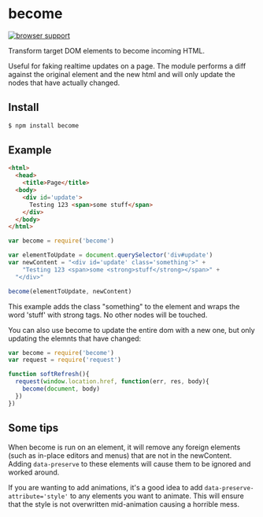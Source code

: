 become
===

[![browser support](https://ci.testling.com/mmckegg/become.png)](https://ci.testling.com/mmckegg/become)

Transform target DOM elements to become incoming HTML. 

Useful for faking realtime updates on a page. The module performs a diff against the original element and the new html and will only update the nodes that have actually changed.

## Install

```bash
$ npm install become
```

## Example

```html
<html>
  <head>
    <title>Page</title>
  <body>
    <div id='update'>
      Testing 123 <span>some stuff</span>
    </div>
  </body>
</html>
```

```js
var become = require('become')

var elementToUpdate = document.querySelector('div#update')
var newContent = "<div id='update' class='something'>" + 
    "Testing 123 <span>some <strong>stuff</strong></span>" + 
  "</div>"

become(elementToUpdate, newContent)
```

This example adds the class "something" to the element and wraps the word 'stuff' with strong tags. No other nodes will be touched.

You can also use become to update the entire dom with a new one, but only updating the elemnts that have changed:

```js
var become = require('become')
var request = require('request')

function softRefresh(){
  request(window.location.href, function(err, res, body){
    become(document, body)
  })
})
```

## Some tips

When become is run on an element, it will remove any foreign elements (such as in-place editors and menus) that are not in the newContent. Adding `data-preserve` to these elements will cause them to be ignored and worked around.

If you are wanting to add animations, it's a good idea to add `data-preserve-attribute='style'` to any elements you want to animate. This will ensure that the style is not overwritten mid-animation causing a horrible mess.